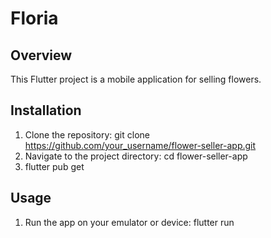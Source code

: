 # Floria

## Overview
This Flutter project is a mobile application for selling flowers.

## Installation
1. Clone the repository:
   git clone https://github.com/your_username/flower-seller-app.git
2. Navigate to the project directory:
   cd flower-seller-app
3. flutter pub get

## Usage
1. Run the app on your emulator or device:
   flutter run
